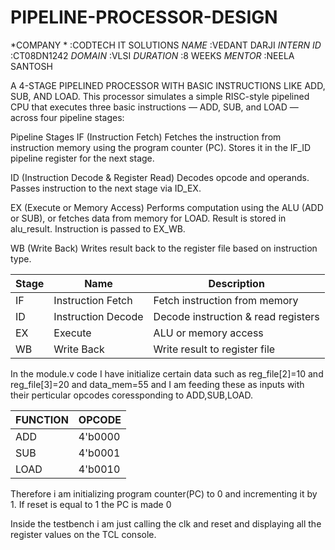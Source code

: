 # PIPELINE-PROCESSOR-DESIGN

*COMPANY *  :CODTECH IT SOLUTIONS
*NAME*      :VEDANT DARJI
*INTERN ID* :CT08DN1242
*DOMAIN*    :VLSI
*DURATION*  :8 WEEKS
*MENTOR*    :NEELA SANTOSH

A 4-STAGE PIPELINED PROCESSOR WITH BASIC INSTRUCTIONS LIKE ADD, SUB, AND LOAD.
This processor simulates a simple RISC-style pipelined CPU that executes three basic instructions — ADD, SUB, and LOAD — across four pipeline stages:

Pipeline Stages
IF (Instruction Fetch)
  Fetches the instruction from instruction memory using the program counter (PC).
  Stores it in the IF_ID pipeline register for the next stage.
  
ID (Instruction Decode & Register Read)
  Decodes opcode and operands.
  Passes instruction to the next stage via ID_EX.

EX (Execute or Memory Access)
  Performs computation using the ALU (ADD or SUB), or fetches data from memory for LOAD.
  Result is stored in alu_result.
  Instruction is passed to EX_WB.

WB (Write Back)
  Writes result back to the register file based on instruction type.
  
| Stage | Name               | Description                         |
| ----- | ------------------ | ----------------------------------- |
| IF    | Instruction Fetch  | Fetch instruction from memory       |
| ID    | Instruction Decode | Decode instruction & read registers |
| EX    | Execute            | ALU or memory access                |
| WB    | Write Back         | Write result to register file       |

In the module.v code I have initialize certain data such as reg_file[2]=10 and reg_file[3]=20 and data_mem=55 and I am feeding these as inputs with their perticular opcodes coressponding to ADD,SUB,LOAD.

|FUNCTION |OPCODE |
|---------|-------|
|ADD      |4'b0000|
|SUB      |4'b0001|
|LOAD     |4'b0010|

Therefore i am initializing program counter(PC) to 0 and incrementing it by 1.
If reset is equal to 1 the PC is made 0 

Inside the testbench i am just calling the clk and reset and displaying all the register values on the TCL console.

